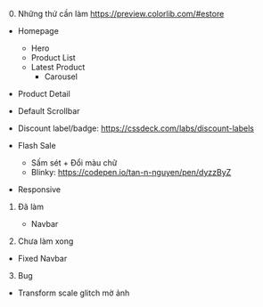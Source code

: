 0. Những thứ cần làm
   https://preview.colorlib.com/#estore

- Homepage
  - Hero
  - Product List
  - Latest Product
    - Carousel
- Product Detail
- Default Scrollbar
- Discount label/badge: https://cssdeck.com/labs/discount-labels
- Flash Sale
    - Sấm sét + Đổi màu chữ
    - Blinky: https://codepen.io/tan-n-nguyen/pen/dyzzByZ

- Responsive

1. Đã làm

   - Navbar

2. Chưa làm xong

- Fixed Navbar

3. Bug

- Transform scale glitch mờ ảnh
